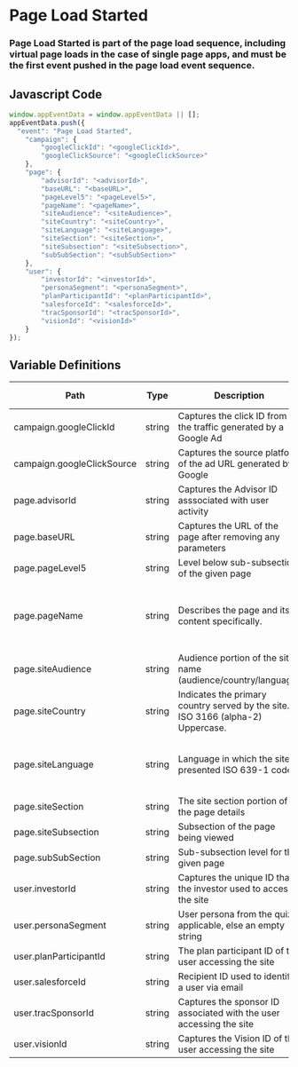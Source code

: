 # Page Load Started

### Page Load Started is part of the page load sequence, including virtual page loads in the case of single page apps, and must be the first event pushed in the page load event sequence.

## Javascript Code
```js
window.appEventData = window.appEventData || [];
appEventData.push({
  "event": "Page Load Started",
    "campaign": {
        "googleClickId": "<googleClickId>",
        "googleClickSource": "<googleClickSource>"
    },
    "page": {
        "advisorId": "<advisorId>",
        "baseURL": "<baseURL>",
        "pageLevel5": "<pageLevel5>",
        "pageName": "<pageName>",
        "siteAudience": "<siteAudience>",
        "siteCountry": "<siteCountry>",
        "siteLanguage": "<siteLanguage>",
        "siteSection": "<siteSection>",
        "siteSubsection": "<siteSubsection>",
        "subSubSection": "<subSubSection>"
    },
    "user": {
        "investorId": "<investorId>",
        "personaSegment": "<personaSegment>",
        "planParticipantId": "<planParticipantId>",
        "salesforceId": "<salesforceId>",
        "tracSponsorId": "<tracSponsorId>",
        "visionId": "<visionId>"
    }
});
```

## Variable Definitions

|Path|Type|Description|Example|Pattern|Min Length|Max Length|Minimum|Maximum|Multiple Of|
| --- | --- | --- | --- | --- | --- | --- | --- | --- | --- |
|campaign.googleClickId|string|Captures the click ID from the traffic generated by a Google Ad||||||||
|campaign.googleClickSource|string|Captures the source platform of the ad URL generated by Google||||||||
|page.advisorId|string|Captures the Advisor ID asssociated with user activity||||||||
|page.baseURL|string|Captures the URL of the page after removing any parameters||||||||
|page.pageLevel5|string|Level below sub-subsection of the given page||||||||
|page.pageName|string|Describes the page and its content specifically. |product - XYZ123, Mens - Tops - Sweaters, Order Confirmation|||||||
|page.siteAudience|string|Audience portion of the site name \(audience\/country\/language\)||||||||
|page.siteCountry|string|Indicates the primary country served by the site. ISO 3166 \(alpha-2\) Uppercase.|US, CA, FR, UK|^[A-Z]{2}$||||||
|page.siteLanguage|string|Language in which the site is presented ISO 639-1 code. |en-us, en-gb, ch-cn, fr-ca, fr-fr, da|^[a-z]{2}([-]{1}[a-z]{2}){0,1}$||||||
|page.siteSection|string|The site section portion of the page details||||||||
|page.siteSubsection|string|Subsection of the page being viewed||||||||
|page.subSubSection|string|Sub-subsection level for the given page||||||||
|user.investorId|string|Captures the unique ID that the investor used to access the site||||||||
|user.personaSegment|string|User persona from the quiz if applicable, else an empty string||||||||
|user.planParticipantId|string|The plan participant ID of the user accessing the site||||||||
|user.salesforceId|string|Recipient ID used to identify a user via email||||||||
|user.tracSponsorId|string|Captures the sponsor ID associated with the user accessing the site||||||||
|user.visionId|string|Captures the Vision ID of the user accessing the site||||||||




